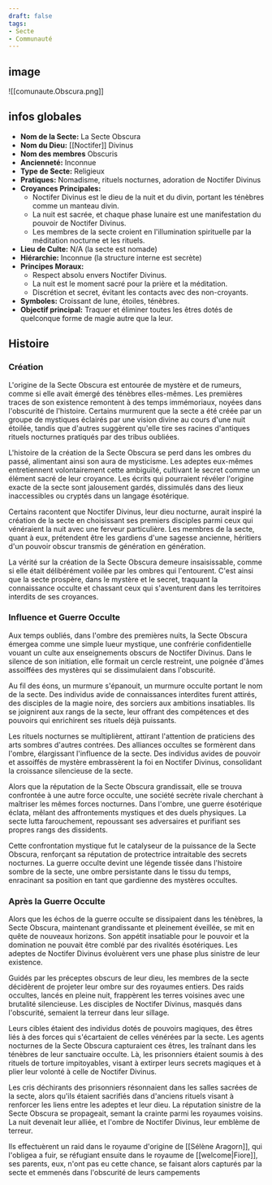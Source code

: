 ```yaml
---
draft: false
tags:
- Secte
- Communauté
---
```


## image
![[comunaute.Obscura.png]]

## infos globales
- **Nom de la Secte:** La Secte Obscura
- **Nom du Dieu:** [[Noctifer]] Divinus
- **Nom des membres** Obscuris
- **Ancienneté:** Inconnue
- **Type de Secte:** Religieux
- **Pratiques:** Nomadisme, rituels nocturnes, adoration de Noctifer Divinus
- **Croyances Principales:**
    - Noctifer Divinus est le dieu de la nuit et du divin, portant les ténèbres comme un manteau divin.
    - La nuit est sacrée, et chaque phase lunaire est une manifestation du pouvoir de Noctifer Divinus.
    - Les membres de la secte croient en l'illumination spirituelle par la méditation nocturne et les rituels.
- **Lieu de Culte:** N/A (la secte est nomade)
- **Hiérarchie:** Inconnue (la structure interne est secrète)
- **Principes Moraux:**
    - Respect absolu envers Noctifer Divinus.
    - La nuit est le moment sacré pour la prière et la méditation.
    - Discrétion et secret, évitant les contacts avec des non-croyants.
- **Symboles:** Croissant de lune, étoiles, ténèbres.
- **Objectif principal:** Traquer et éliminer toutes les êtres dotés de quelconque forme de magie autre que la leur.

## Histoire
### Création 

L'origine de la Secte Obscura est entourée de mystère et de rumeurs, comme si elle avait émergé des ténèbres elles-mêmes. Les premières traces de son existence remontent à des temps immémoriaux, noyées dans l'obscurité de l'histoire. Certains murmurent que la secte a été créée par un groupe de mystiques éclairés par une vision divine au cours d'une nuit étoilée, tandis que d'autres suggèrent qu'elle tire ses racines d'antiques rituels nocturnes pratiqués par des tribus oubliées.

L'histoire de la création de la Secte Obscura se perd dans les ombres du passé, alimentant ainsi son aura de mysticisme. Les adeptes eux-mêmes entretiennent volontairement cette ambiguïté, cultivant le secret comme un élément sacré de leur croyance. Les écrits qui pourraient révéler l'origine exacte de la secte sont jalousement gardés, dissimulés dans des lieux inaccessibles ou cryptés dans un langage ésotérique.

Certains racontent que Noctifer Divinus, leur dieu nocturne, aurait inspiré la création de la secte en choisissant ses premiers disciples parmi ceux qui vénéraient la nuit avec une ferveur particulière. Les membres de la secte, quant à eux, prétendent être les gardiens d'une sagesse ancienne, héritiers d'un pouvoir obscur transmis de génération en génération.

La vérité sur la création de la Secte Obscura demeure insaisissable, comme si elle était délibérément voilée par les ombres qui l'entourent. C'est ainsi que la secte prospère, dans le mystère et le secret, traquant la connaissance occulte et chassant ceux qui s'aventurent dans les territoires interdits de ses croyances.

### Influence et Guerre Occulte

Aux temps oubliés, dans l'ombre des premières nuits, la Secte Obscura émergea comme une simple lueur mystique, une confrérie confidentielle vouant un culte aux enseignements obscurs de Noctifer Divinus. Dans le silence de son initiation, elle formait un cercle restreint, une poignée d'âmes assoiffées des mystères qui se dissimulaient dans l'obscurité.

Au fil des éons, un murmure s'épanouit, un murmure occulte portant le nom de la secte. Des individus avide de connaissances interdites furent attirés, des disciples de la magie noire, des sorciers aux ambitions insatiables. Ils se joignirent aux rangs de la secte, leur offrant des compétences et des pouvoirs qui enrichirent ses rituels déjà puissants.

Les rituels nocturnes se multiplièrent, attirant l'attention de praticiens des arts sombres d'autres contrées. Des alliances occultes se formèrent dans l'ombre, élargissant l'influence de la secte. Des individus avides de pouvoir et assoiffés de mystère embrassèrent la foi en Noctifer Divinus, consolidant la croissance silencieuse de la secte.

Alors que la réputation de la Secte Obscura grandissait, elle se trouva confrontée à une autre force occulte, une société secrète rivale cherchant à maîtriser les mêmes forces nocturnes. Dans l'ombre, une guerre ésotérique éclata, mêlant des affrontements mystiques et des duels physiques. La secte lutta farouchement, repoussant ses adversaires et purifiant ses propres rangs des dissidents.

Cette confrontation mystique fut le catalyseur de la puissance de la Secte Obscura, renforçant sa réputation de protectrice intraitable des secrets nocturnes. La guerre occulte devint une légende tissée dans l'histoire sombre de la secte, une ombre persistante dans le tissu du temps, enracinant sa position en tant que gardienne des mystères occultes.

### Après la Guerre Occulte

Alors que les échos de la guerre occulte se dissipaient dans les ténèbres, la Secte Obscura, maintenant grandissante et pleinement éveillée, se mit en quête de nouveaux horizons. Son appétit insatiable pour le pouvoir et la domination ne pouvait être comblé par des rivalités ésotériques. Les adeptes de Noctifer Divinus évoluèrent vers une phase plus sinistre de leur existence.

Guidés par les préceptes obscurs de leur dieu, les membres de la secte décidèrent de projeter leur ombre sur des royaumes entiers. Des raids occultes, lancés en pleine nuit, frappèrent les terres voisines avec une brutalité silencieuse. Les disciples de Noctifer Divinus, masqués dans l'obscurité, semaient la terreur dans leur sillage.

Leurs cibles étaient des individus dotés de pouvoirs magiques, des êtres liés à des forces qui s'écartaient de celles vénérées par la secte. Les agents nocturnes de la Secte Obscura capturaient ces êtres, les traînant dans les ténèbres de leur sanctuaire occulte. Là, les prisonniers étaient soumis à des rituels de torture impitoyables, visant à extirper leurs secrets magiques et à plier leur volonté à celle de Noctifer Divinus.

Les cris déchirants des prisonniers résonnaient dans les salles sacrées de la secte, alors qu'ils étaient sacrifiés dans d'anciens rituels visant à renforcer les liens entre les adeptes et leur dieu. La réputation sinistre de la Secte Obscura se propageait, semant la crainte parmi les royaumes voisins. La nuit devenait leur alliée, et l'ombre de Noctifer Divinus, leur emblème de terreur.

Ils effectuèrent un raid dans le royaume d'origine de [[Sélène Aragorn]], qui l'obligea a fuir, se réfugiant ensuite dans le royaume de [[welcome|Fiore]], ses parents, eux, n'ont pas eu cette chance, se faisant alors capturés par la secte et emmenés dans l'obscurité de leurs campements
